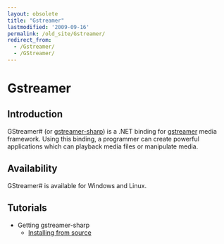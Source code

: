 ```yaml
---
layout: obsolete
title: "Gstreamer"
lastmodified: '2009-09-16'
permalink: /old_site/Gstreamer/
redirect_from:
  - /Gstreamer/
  - /GStreamer/
---
```


Gstreamer
=========

Introduction
------------

GStreamer\# (or [gstreamer-sharp](http://gstreamer.freedesktop.org/modules/gstreamer-sharp.html)) is a .NET binding for [gstreamer](http://gstreamer.freedesktop.org/) media framework. Using this binding, a programmer can create powerful applications which can playback media files or manipulate media.

Availability
------------

GStreamer\# is available for Windows and Linux.

Tutorials
---------

-   Getting gstreamer-sharp
    -   [Installing from source]({{site.github.url}}/old_site/GStreamerSharpInstallingFromSource "GStreamerSharpInstallingFromSource")


